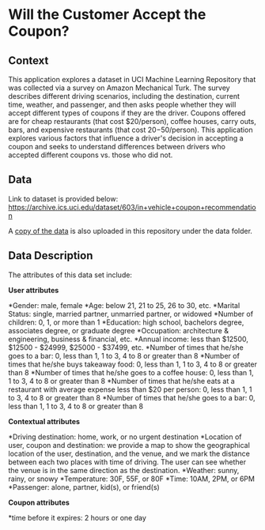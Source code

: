 # Will the Customer Accept the Coupon?


## Context

This application explores a dataset in UCI Machine Learning Repository that was collected via a survey on Amazon Mechanical Turk. The survey describes different driving scenarios, including the destination, current time, weather, and passenger, and then asks people whether they will accept different types of coupons if they are the driver. Coupons offered are for cheap restaurants (that cost $20/person), coffee houses, carry outs, bars, and expensive restaurants (that cost $20-$50/person). This application explores various factors that influence a driver's decision in accepting a coupon and seeks to understand differences between drivers who accepted different coupons vs. those who did not. 


## Data
Link to dataset is provided below:
https://archive.ics.uci.edu/dataset/603/in+vehicle+coupon+recommendation

A [copy of the data](/data/coupons.csv) is also uploaded in this repository under the data folder.


## Data Description
The attributes of this data set include:

**User attributes**

*Gender: male, female
*Age: below 21, 21 to 25, 26 to 30, etc.
*Marital Status: single, married partner, unmarried partner, or widowed
*Number of children: 0, 1, or more than 1
*Education: high school, bachelors degree, associates degree, or graduate degree
*Occupation: architecture & engineering, business & financial, etc.
*Annual income: less than $12500, $12500 - $24999, $25000 - $37499, etc.
*Number of times that he/she goes to a bar: 0, less than 1, 1 to 3, 4 to 8 or greater than 8
*Number of times that he/she buys takeaway food: 0, less than 1, 1 to 3, 4 to 8 or greater than 8
*Number of times that he/she goes to a coffee house: 0, less than 1, 1 to 3, 4 to 8 or greater than 8
*Number of times that he/she eats at a restaurant with average expense less than $20 per person: 0, less than 1, 1 to 3, 4 to 8 or greater than 8
*Number of times that he/she goes to a bar: 0, less than 1, 1 to 3, 4 to 8 or greater than 8


**Contextual attributes**

*Driving destination: home, work, or no urgent destination
*Location of user, coupon and destination: we provide a map to show the geographical location of the user, destination, and the venue, and we mark the distance between each two places with time of driving. The user can see whether the venue is in the same direction as the destination.
*Weather: sunny, rainy, or snowy
*Temperature: 30F, 55F, or 80F
*Time: 10AM, 2PM, or 6PM
*Passenger: alone, partner, kid(s), or friend(s)

**Coupon attributes**

*time before it expires: 2 hours or one day

